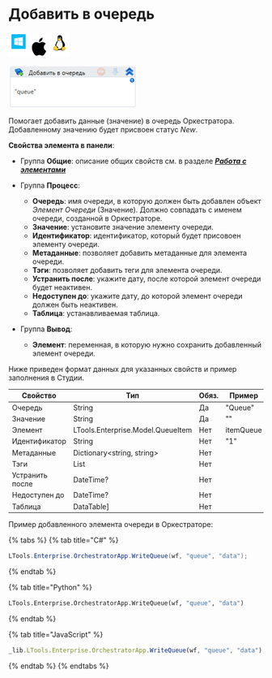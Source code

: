 # Добавить в очередь

![](<../../../../.gitbook/assets/image (100) (1) (1) (1) (2) (84).png>)

![](<../../../../.gitbook/assets/image (375).png>)

Помогает добавить данные (значение) в очередь Оркестратора. Добавленному значению будет присвоен статус *New*.

**Свойства элемента в панели**:

* Группа **Общие**: описание общих свойств см. в разделе [_**Работа с элементами**_](https://docs.primo-rpa.ru/primo-rpa/primo-studio/process/elements)
* Группа **Процесс**:   

  * **Очередь**: имя очереди, в которую должен быть добавлен объект *Элемент Очереди* (Значение). Должно совпадать с именем очереди, созданной в Оркестраторе. 
  * **Значение**: установите значение элементу очереди.
  * **Идентификатор**: идентификатор, который будет присовоен элементу очереди.
  * **Метаданные**: позволяет добавить метаданные для элемента очереди.
  * **Тэги**: позволяет добавить теги для элемента очереди.
  * **Устранить после**: укажите дату, после которой элемент очереди будет неактивен.
  * **Недоступен до**: укажите дату, до которой элемент очереди должен быть неактивен.
  * **Таблица**: устанавливаемая таблица.
* Группа **Вывод**:

  * **Элемент**: переменная, в которую нужно сохранить добавленный элемент очереди.

Ниже приведен формат данных для указанных свойств и пример заполнения в Студии.

| Свойство   | Тип    | Обяз.  | Пример 
| ---------- | ------ | ------ | ------
| Очередь    | String | Да     | "Queue"
| Значение   | String | Да     | ""
| Элемент    | LTools.Enterprise.Model.QueueItem | Нет | itemQueue
| Идентификатор | String | Нет | "1"
| Метаданные | Dictionary<string, string> | Нет |
| Тэги       | List<string> | Нет |
| Устранить после | DateTime? | Нет |
| Недоступен до | DateTime?   | Нет |
| Таблица | DataTable] | Нет | 

Пример добавленного элемента очереди в Оркестраторе:
 
 

{% tabs %}
{% tab title="C#" %}
```csharp
LTools.Enterprise.OrchestratorApp.WriteQueue(wf, "queue", "data");
```
{% endtab %}

{% tab title="Python" %}
```python
LTools.Enterprise.OrchestratorApp.WriteQueue(wf, "queue", "data")
```
{% endtab %}

{% tab title="JavaScript" %}
```javascript
_lib.LTools.Enterprise.OrchestratorApp.WriteQueue(wf, "queue", "data");
```
{% endtab %}
{% endtabs %}
